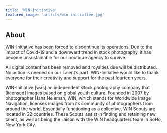 ```yaml
---
title: 'WIN-Initiative'
featured_image: 'artists/win-initiative.jpg'
---
```


## About

WIN-Initiative has been forced to discontinue its operations. Due to the impact of Covid-19 and a downward trend in stock photography, it has become unsustainable for our boutique agency to survive.

All digital content has been removed and royalties due will be distributed. No action is needed on our Talent’s part. WIN-Initiative would like to thank everyone for their creativity and support for the past fourteen years.

WIN-Initiative [was] an independent stock photography company that [licensed] images based on global youth culture. Founded in 2007 by photographer Hans Neleman, WIN, which stands for Worldwide Image Navigation, licenses images from its community of photographers from around the world. Essentially functioning as a collective, WIN Scouts are located in 22 countries. These Scouts assist in finding and retaining new talent, as well as being the liaison with the WIN headquarters team in SoHo, New York City.
